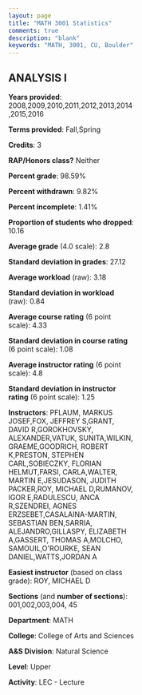 ```yaml
---
layout: page
title: "MATH 3001 Statistics"
comments: true
description: "blank"
keywords: "MATH, 3001, CU, Boulder"
--- 
```

<head>
<script src="https://ajax.googleapis.com/ajax/libs/jquery/2.1.3/jquery.min.js"></script>
<script src="https://dl.dropboxusercontent.com/s/pc42nxpaw1ea4o9/highcharts.js?dl=0"></script>
<!-- <script src="../assets/js/highcharts.js"></script> -->
<style type="text/css">@font-face {
	font-family: "Bebas Neue";
	src: url(https://www.filehosting.org/file/details/544349/BebasNeue%20Regular.otf) format("opentype");
	}
	h1.Bebas { 
		font-family: "Bebas Neue", Verdana, Tahoma;
	}
</style>
</head>
<body>
	<div id="container" style="float: right; width: 45%; height: 88%; margin-left: 2.5%; margin-right: 2.5%;"></div>
	<script language="JavaScript">
		$(document).ready(function() {
		var chart = {type: 'column'};
		var title = {text: 'Grade Distribution'};
		var xAxis = {categories: ['A','B','C','D','F'],crosshair: true};
		var yAxis = {min: 0,title: {text: 'Percentage'}};
		var tooltip = {headerFormat: '<center><b><span style="font-size:20px">{point.key}</span></b></center>',
		               pointFormat: '<td style="padding:0"><b>{point.y:.1f}%</b></td>',
		               footerFormat: '</table>',shared: true,useHTML: true};
		var plotOptions = {column: {pointPadding: 0.0,borderWidth: 0}};  
		var credits = {enabled: false};var series= [{name: 'Percent',data: [33.26,32.94,22.32,4.94,6.55,]}];
		var json = {};
		json.chart = chart;
		json.title = title;
		json.tooltip = tooltip;
		json.xAxis = xAxis;
		json.yAxis = yAxis;  
		json.series = series;
		json.plotOptions = plotOptions;  
		json.credits = credits;
		$('#container').highcharts(json);
	});
	</script>
</body>
			   
## ANALYSIS I

**Years provided**: 2008,2009,2010,2011,2012,2013,2014,2015,2016

**Terms provided**: Fall,Spring

**Credits**: 3

**RAP/Honors class?** Neither

**Percent grade**: 98.59%

**Percent withdrawn**: 9.82%

**Percent incomplete**: 1.41%

**Proportion of students who dropped**: 10.16

**Average grade** (4.0 scale): 2.8

**Standard deviation in grades**: 27.12

**Average workload** (raw): 3.18

**Standard deviation in workload** (raw): 0.84

**Average course rating** (6 point scale): 4.33

**Standard deviation in course rating** (6 point scale): 1.08

**Average instructor rating** (6 point scale): 4.8

**Standard deviation in instructor rating** (6 point scale): 1.25

**Instructors**: PFLAUM, MARKUS JOSEF,FOX, JEFFREY S,GRANT, DAVID R,GOROKHOVSKY, ALEXANDER,VATUK, SUNITA,WILKIN, GRAEME,GOODRICH, ROBERT K,PRESTON, STEPHEN CARL,SOBIECZKY, FLORIAN HELMUT,FARSI, CARLA,WALTER, MARTIN E,JESUDASON, JUDITH PACKER,ROY, MICHAEL D,RUMANOV, IGOR E,RADULESCU, ANCA R,SZENDREI, AGNES ERZSEBET,CASALAINA-MARTIN, SEBASTIAN BEN,SARRIA, ALEJANDRO,GILLASPY, ELIZABETH A,GASSERT, THOMAS A,MOLCHO, SAMOUIL,O'ROURKE, SEAN DANIEL,WATTS,JORDAN A

**Easiest instructor** (based on class grade): ROY, MICHAEL D

**Sections** (and **number of sections**): 001,002,003,004, 45

**Department**: MATH

**College**: College of Arts and Sciences

**A&S Division**: Natural Science

**Level**: Upper

**Activity**: LEC - Lecture